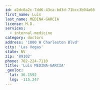 ```yaml
---
id: a2dc0a2c-7dd6-43ca-bd3d-71bcc3b94a66
first_name: Luis
last_name: MEDINA-GARCIA
license: M.D.
services:
  - internal-medicine
category: doctors
address: '1800 W Charleston Blvd'
city: 'Las Vegas'
state: NV
zip: '89102'
phone: 702-224-7110
title: 'Luis MEDINA-GARCIA'
_geoloc:
  lat: 36.1592
  lng: -115.247
---
```

